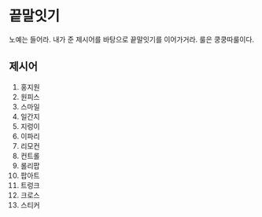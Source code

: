 # 끝말잇기

노예는 들어라. 내가 준 제시어를 바탕으로 끝말잇기를 이어가거라. 룰은 쿵쿵따룰이다.



## 제시어

1. 홍지원
2. 원피스
3. 스마일
4. 일간지
5. 지렁이
6. 이파리
7. 리모컨
8. 컨트롤
9. 롤리팝
10. 팝아트
11. 트렁크
12. 크로스
13. 스티커